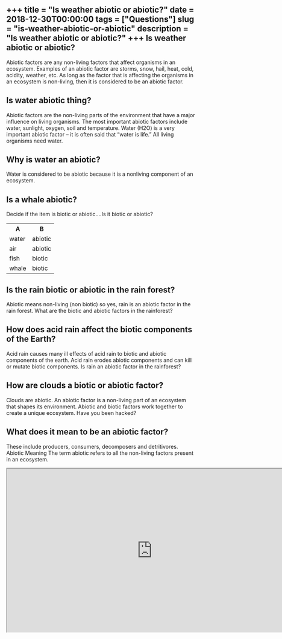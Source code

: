 +++
title = "Is weather abiotic or abiotic?"
date = 2018-12-30T00:00:00
tags = ["Questions"]
slug = "is-weather-abiotic-or-abiotic"
description = "Is weather abiotic or abiotic?"
+++
Is weather abiotic or abiotic?
------------------------------

Abiotic factors are any non-living factors that affect organisms in an ecosystem. Examples of an abiotic factor are storms, snow, hail, heat, cold, acidity, weather, etc. As long as the factor that is affecting the organisms in an ecosystem is non-living, then it is considered to be an abiotic factor.

Is water abiotic thing?
-----------------------

Abiotic factors are the non-living parts of the environment that have a major influence on living organisms. The most important abiotic factors include water, sunlight, oxygen, soil and temperature. Water (H2O) is a very important abiotic factor – it is often said that “water is life.” All living organisms need water.

Why is water an abiotic?
------------------------

Water is considered to be abiotic because it is a nonliving component of an ecosystem.

Is a whale abiotic?
-------------------

Decide if the item is biotic or abiotic….Is it biotic or abiotic?

<table><tr><th>A</th><th>B</th></tr><tr><td>water</td><td>abiotic</td></tr><tr><td>air</td><td>abiotic</td></tr><tr><td>fish</td><td>biotic</td></tr><tr><td>whale</td><td>biotic</td></tr></table>

Is the rain biotic or abiotic in the rain forest?
-------------------------------------------------

Abiotic means non-living (non biotic) so yes, rain is an abiotic factor in the rain forest. What are the biotic and abiotic factors in the rainforest?

How does acid rain affect the biotic components of the Earth?
-------------------------------------------------------------

Acid rain causes many ill effects of acid rain to biotic and abiotic components of the earth. Acid rain erodes abiotic components and can kill or mutate biotic components. Is rain an abiotic factor in the rainforest?

How are clouds a biotic or abiotic factor?
------------------------------------------

Clouds are abiotic. An abiotic factor is a non-living part of an ecosystem that shapes its environment. Abiotic and biotic factors work together to create a unique ecosystem. Have you been hacked?

What does it mean to be an abiotic factor?
------------------------------------------

These include producers, consumers, decomposers and detritivores. Abiotic Meaning The term abiotic refers to all the non-living factors present in an ecosystem.

<iframe allow="accelerometer; autoplay; clipboard-write; encrypted-media; gyroscope; picture-in-picture" allowfullscreen="" class="__youtube_prefs__  epyt-is-override  no-lazyload" data-no-lazy="1" data-origheight="433" data-origwidth="770" data-skipgform_ajax_framebjll="" height="433" id="_ytid_37775" loading="lazy" src="https://www.youtube.com/embed/nQO5x8Q3e8g?enablejsapi=1&autoplay=0&cc_load_policy=0&cc_lang_pref=&iv_load_policy=1&loop=0&modestbranding=0&rel=1&fs=1&playsinline=0&autohide=2&theme=dark&color=red&controls=1&" title="YouTube player" width="770"></iframe>